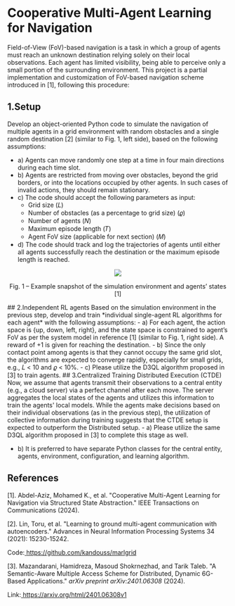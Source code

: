 # Cooperative Multi-Agent Learning for Navigation

Field-of-View (FoV)-based navigation is a task in which a group of agents must reach an unknown destination relying solely on their local observations. Each agent has limited visibility, being able to perceive only a small portion of the surrounding environment. This project is a partial implementation and customization of FoV-based navigation scheme introduced in [1], following this procedure: 

## 1.Setup
Develop an object-oriented Python code to simulate the navigation of multiple agents in a grid environment with random obstacles and a single random destination [2] (similar to Fig. 1, left side), based on the following assumptions: 
- a) Agents can move randomly one step at a time in four main directions during each time slot. 
- b) Agents are restricted from moving over obstacles, beyond the grid borders, or into the locations occupied by other agents. In such cases of invalid actions, they should remain stationary. 
- c) The code should accept the following parameters as input: 
  - Grid size (𝐿) 
  - Number of obstacles (as a percentage to grid size) (𝜚) 
  - Number of agents (𝑁) 
  - Maximum episode length (𝑇) 
  - Agent FoV size (applicable for next section) (𝑀) 
- d) The  code  should  track  and  log  the  trajectories  of  agents  until  either  all  agents successfully reach the destination or the maximum episode length is reached. 

<div align="center">
<img src="https://github.com/NightsCold/Multi-Agent-Learning-for-Navigation/blob/main/IMG/001.jpeg")>
</div>

<p align="center">Fig. 1 – Example snapshot of the simulation environment and agents’ states [1]</p>
## 2.Independent RL agents
Based on the simulation environment in the previous step, develop and train *individual single-agent RL algorithms for each agent* with the following assumptions: 
- a) For each agent, the action space is {up, down, left, right}, and the state space is constrained to agent’s FoV as per the system model in reference [1] (similar to Fig. 1, right side). A reward of +1 is given for reaching the destination. 
- b) Since the only contact point among agents is that they cannot occupy the same grid slot, the algorithms are expected to converge rapidly, especially for small grids, e.g., 𝐿 < 10 and 𝜚 < 10%. 
- c) Please utilize the D3QL algorithm proposed in [3] to train agents. 
## 3.Centralized Training Distributed Execution (CTDE)
Now, we assume that agents transmit their observations to a central entity (e.g., a cloud server) via a perfect channel after each move. The server aggregates the local states of the agents and utilizes this information to train the agents' local models. While the agents make decisions based on their individual observations (as in the previous step), the utilization of collective information during training suggests that the CTDE setup is expected to outperform the Distributed setup. 
- a) Please utilize the same D3QL algorithm proposed in [3] to complete this stage as well. 

- b)  It  is  preferred  to  have  separate  Python  classes  for  the  central  entity,  agents, environment, configuration, and learning algorithm. 

## References 

[1]. Abdel-Aziz,  Mohamed  K.,  et  al.  "Cooperative  Multi-Agent  Learning  for  Navigation  via  Structured  State Abstraction." IEEE Transactions on Communications (2024).

[2]. Lin, Toru, et al. "Learning to ground multi-agent communication with autoencoders." Advances in Neural Information Processing Systems 34 (2021): 15230-15242. 

   Code:[ https://github.com/kandouss/marlgrid ](https://github.com/kandouss/marlgrid)

[3]. Mazandarani, Hamidreza, Masoud Shokrnezhad, and Tarik Taleb. "A Semantic-Aware Multiple Access Scheme for Distributed, Dynamic 6G-Based Applications." *arXiv preprint arXiv:2401.06308* (2024).

   Link:[ https://arxiv.org/html/2401.06308v1 ](https://arxiv.org/html/2401.06308v1)
